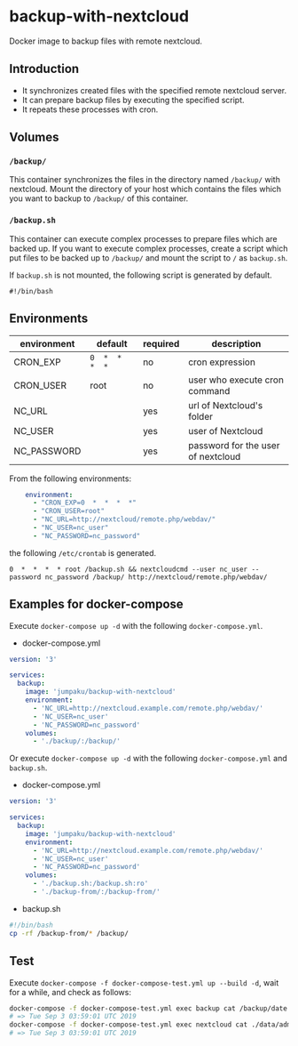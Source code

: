 # backup-with-nextcloud

Docker image to backup files with remote nextcloud.

## Introduction

* It synchronizes created files with the specified remote nextcloud server.
* It can prepare backup files by executing the specified script.
* It repeats these processes with cron.

## Volumes

### `/backup/`

This container synchronizes the files in the directory named `/backup/` with nextcloud.
Mount the directory of your host which contains the files which you want to backup to `/backup/` of this container.

### `/backup.sh`

This container can execute complex processes to prepare files which are backed up.
If you want to execute complex processes, create a script which put files to be backed up to `/backup/` and mount the script to `/` as `backup.sh`.

If `backup.sh` is not mounted, the following script is generated by default.

```
#!/bin/bash
```


## Environments

| environment | default         | required | description |
|-------------|-----------------|----------|-------------|
| CRON_EXP    | `0  *  *  *  *` | no       | cron expression |
| CRON_USER   | root            | no       | user who execute cron command |
| NC_URL      |                 | yes      | url of Nextcloud's folder |
| NC_USER     |                 | yes      | user of Nextcloud |
| NC_PASSWORD |                 | yes      | password for the user of nextcloud |

From the following environments:

```yml
    environment: 
      - "CRON_EXP=0  *  *  *  *"
      - "CRON_USER=root"
      - "NC_URL=http://nextcloud/remote.php/webdav/"
      - "NC_USER=nc_user"
      - "NC_PASSWORD=nc_password"
```

the following `/etc/crontab` is generated.

```
0  *  *  *  * root /backup.sh && nextcloudcmd --user nc_user --password nc_password /backup/ http://nextcloud/remote.php/webdav/
```


## Examples for docker-compose

Execute `docker-compose up -d` with the following `docker-compose.yml`.

* docker-compose.yml

```yml
version: '3'

services: 
  backup:
    image: 'jumpaku/backup-with-nextcloud'
    environment: 
      - 'NC_URL=http://nextcloud.example.com/remote.php/webdav/'
      - 'NC_USER=nc_user'
      - 'NC_PASSWORD=nc_password'
    volumes: 
      - './backup/:/backup/'
```

Or execute `docker-compose up -d` with the following `docker-compose.yml` and `backup.sh`.

* docker-compose.yml

```yml
version: '3'

services: 
  backup:
    image: 'jumpaku/backup-with-nextcloud'
    environment: 
      - 'NC_URL=http://nextcloud.example.com/remote.php/webdav/'
      - 'NC_USER=nc_user'
      - 'NC_PASSWORD=nc_password'
    volumes: 
      - './backup.sh:/backup.sh:ro'
      - './backup-from/:/backup-from/'
```

* backup.sh

```sh
#!/bin/bash
cp -rf /backup-from/* /backup/
```

## Test

Execute `docker-compose -f docker-compose-test.yml up --build -d`, wait for a while, and check as follows:

```sh
docker-compose -f docker-compose-test.yml exec backup cat /backup/date.txt
# => Tue Sep 3 03:59:01 UTC 2019
docker-compose -f docker-compose-test.yml exec nextcloud cat ./data/admin/files/date.txt
# => Tue Sep 3 03:59:01 UTC 2019
```
